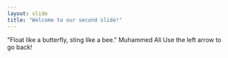 ```yaml
---
layout: slide
title: "Welcome to our second slide!"
---
```

"Float like a butterfly, sting like a bee." Muhammed Ali
Use the left arrow to go back!
